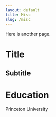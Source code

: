 ```yaml
---
layout: default
title: Misc
slug: /misc
---
```


Here is another page.

# Title

## Subtitle

# Education

Princeton University

<br />
